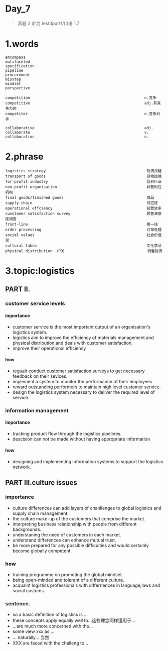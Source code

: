 # Day_7
> 真题 2 听力 test3part1/口语 1.7
# 1.words
    emcompass
    mutifaceted
    specification
    pipeline
    procurement
    misstep
    mindset 
    perspective

    competition                                                   n.竞争
    competitive                                                   adj.有竞争力的
    competitor                                                    n.竞争对手
    
    collaborative                                                 adj.
    collaborate                                                   v.
    collaboration                                                 n.

# 2.phrase
    logistics strategy                                             物流战略
    transport of goods                                             货物运输
    for-profit industry                                            盈利行业
    non-profit organisation                                        非营利性机构
    final goods/finished goods                                     成品
    supply chain                                                   供应链
    operational effciency                                          经营效率
    cunstomer satisfaction survey                                  顾客满意度调查
    front-line                                                     第一线
    order processing                                               订单处理
    social values                                                  社会价值观
    cultural taboo                                                 文化禁忌
    physical distribution （PD）                                    销售物流

# 3.topic:logistics
## PART II.
### customer service levels
#### importance
- customer service is the most important output of an organisation's logistics system.
- logistics aim to improve the efficiency of materials management and physical 
distribution,and deals with customer satisfaction.
- improve their operational efficiency

#### how
- regualr conduct customer satisfaction surveys to get necessary feedback on their sevices.
- implement a system to monitor the performance of their employees
- reward outstanding performers to maintain high level customer service.
- design the logistics system necessary to deliver the required level of service.

### information management
#### importance
- tracking product flow through the logistics pipelines.
- descision can not be made without having appropriate information 

#### how
- designing and implementing information systems to support the logistics network.

## PART III.culture issues
### importance
- culture differences can add layers of chanllenges to global logistics and 
supply chain management.
- the culture make-up of the customers that comprise the market.
- interpreting business relationship with people from different backgrounds.
- understaning the need of customers in each market.
- understand differences can enhance mutual trust.
- be more prepared for any possible difficulties and would certainly become
globally competent.

### how
- training programme on promoting the global mindset.
- being open-minded and tolerant of a different culture.
- acquaint logistics professionals with differnences in language,laws and social customs.

### sentence.
- so a basic definition of logistics is ...
- these concepts apply equally well to...这些理念同样适用于...
- ...are much more concerned with the...
- some view xxx as ...
- ... naturally...   当然
-  XXX are faced with the challeng to...


